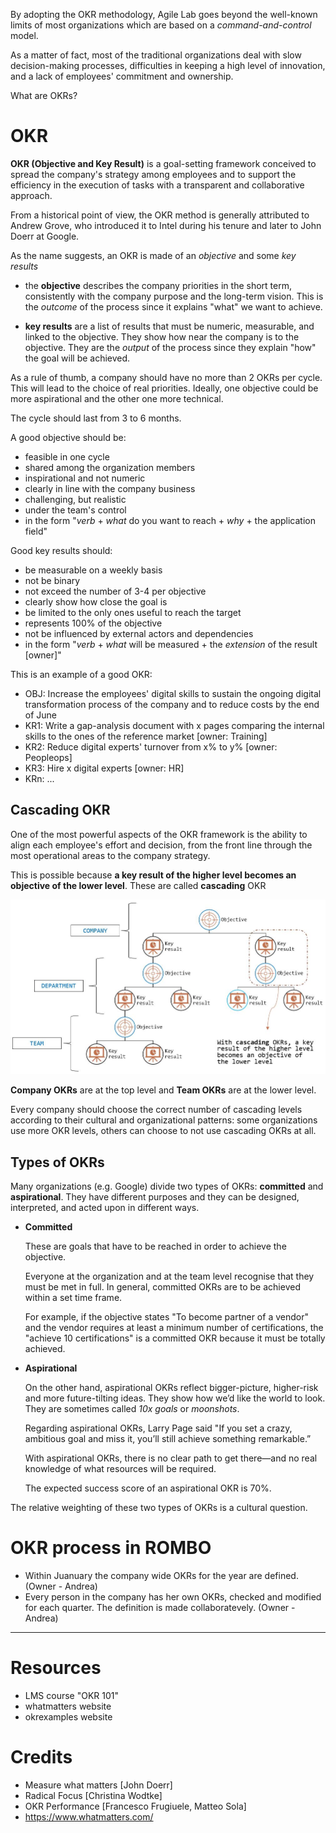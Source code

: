 By adopting the OKR methodology, Agile Lab goes beyond the well-known limits of most organizations which are based on a _command-and-control_ model.

As a matter of fact, most of the traditional organizations deal with
slow decision-making processes, difficulties in keeping a high level of innovation, and a lack of employees' commitment and ownership.

What are OKRs?
# OKR
**OKR (Objective and Key Result)** is a goal-setting framework conceived to spread the company's strategy among employees and to support the efficiency in the execution of tasks with a transparent and collaborative approach.

From a historical point of view, the OKR method is generally attributed to Andrew Grove, who introduced it to Intel during his tenure and later to John Doerr at Google.

As the name suggests, an OKR is made of an _objective_ and some _key results_

- the **objective** describes the company priorities in the short term, consistently with the company purpose and the long-term vision.
  This is the _outcome_ of the process since it explains "what" we want to achieve.

- **key results** are a list of results that must be numeric, measurable, and linked to the objective. They show how near the company is to the objective.
  They are the _output_ of the process since they explain "how" the goal will be achieved.

As a rule of thumb, a company should have no more than 2 OKRs per cycle. This will lead to the choice of real priorities. Ideally, one objective could be more aspirational and the other one more technical.

The cycle should last from 3 to 6 months.

A good objective should be:
- feasible in one cycle
- shared among the organization members
- inspirational and not numeric
- clearly in line with the company business
- challenging, but realistic
- under the team's control
- in the form "_verb_ + _what_ do you want to reach + _why_ + the application field"

Good key results should:
- be measurable on a weekly basis
- not be binary
- not exceed the number of 3-4 per objective
- clearly show how close the goal is
- be limited to the only ones useful to reach the target
- represents 100% of the objective
- not be influenced by external actors and dependencies
- in the form "_verb_ + _what_ will be measured + the _extension_ of the result [owner]"

This is an example of a good OKR:
- OBJ: Increase the employees' digital skills to sustain the ongoing digital transformation process of the company and to reduce costs by the end of June
- KR1: Write a gap-analysis document with x pages comparing the internal skills to the ones of the reference market [owner: Training]
- KR2: Reduce digital experts' turnover from x% to y% [owner: Peopleops]
- KR3: Hire x digital experts [owner: HR]
- KRn: ...

## Cascading OKR

One of the most powerful aspects of the OKR framework is the ability to align each employee's effort and decision, from the front line through the most operational areas to the company strategy.

This is possible because **a key result of the higher level becomes an objective of the lower level**. 
These are called **cascading** OKR



<img src="images/cascading_okrs.jpg" alt="Cascading OKR"  />



**Company OKRs** are at the top level and **Team OKRs** are at the lower level.

Every company should choose the correct number of cascading levels according to their cultural and organizational patterns: 
some organizations use more OKR levels, others can choose to not use cascading OKRs at all.

## Types of OKRs

Many organizations (e.g. Google) divide two types of OKRs: **committed** and **aspirational**. 
They have different purposes and they can be designed, interpreted, and acted upon in different ways.

- **Committed**
  
  These are goals that have to be reached in order to achieve the objective.
  
  Everyone at the organization and at the team level recognise that they must be met in full. In general, committed OKRs are to be achieved within a set time frame.
  
  For example, if the objective states "To become partner of a vendor" and the vendor requires at least a minimum number of certifications, the "achieve 10 certifications" is a committed OKR because it must be totally achieved.
  
- **Aspirational**

  On the other hand, aspirational OKRs reflect bigger-picture, higher-risk and more future-tilting ideas. They show how we’d like the world to look. They are sometimes called *10x goals* or *moonshots*.

  Regarding aspirational OKRs, Larry Page said "If you set a crazy, ambitious goal and miss it, you’ll still achieve something remarkable.”

  With aspirational OKRs, there is no clear path to  get there—and no real knowledge of what resources will be required.

  The expected success score of an aspirational OKR is 70%.


The relative weighting of these two types of OKRs is a cultural question.

# OKR process in ROMBO 

 - Within Juanuary the company wide OKRs for the year are defined. (Owner - Andrea)
 - Every person in the company has her own OKRs, checked and modified for each quarter. The definition is made collaboratevely. (Owner - Andrea)

------

# Resources
- LMS course "OKR 101"
- whatmatters website
- okrexamples website

# Credits

- Measure what matters [John Doerr]
- Radical Focus [Christina Wodtke]
- OKR Performance [Francesco Frugiuele, Matteo Sola]
- https://www.whatmatters.com/
